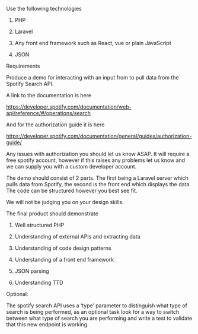 Use the following technologies 

1. PHP 

2. Laravel 

3. Any front end framework such as React, vue or plain JavaScript 

3. JSON 

 

 

Requirements 

Produce a demo for interacting with an input from to pull data from the Spotify Search API. 

 

A link to the documentation is here 

https://developer.spotify.com/documentation/web-api/reference/#/operations/search 

 

And for the authorization guide it is here 

https://developer.spotify.com/documentation/general/guides/authorization-guide/  

 

Any issues with authorization you should let us know ASAP. It will require a free spotify account, however if this raises any problems let us know and we can supply you with a custom developer account. 

 

The demo should consist of 2 parts. The first being a Laravel server which pulls data from Spotify, the second is the front end which displays the data. The code can be structured however you best see fit.  

 

We will not be judging you on your design skills. 

 

The final product should demonstrate 

 

1. Well structured PHP 

2. Understanding of external APIs and extracting data 

3. Understanding of code design patterns 

4. Understanding of a front end framework 

5. JSON parsing 

6. Understanding TTD 

 

Optional: 

 

The spotify search API uses a ‘type’ parameter to distinguish what type of search is being performed, as an optional task look for a way to switch between what type of search you are performing and write a test to validate that this new endpoint is working. 